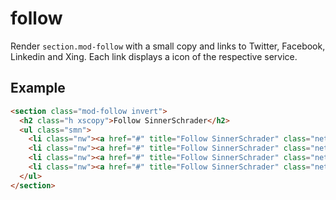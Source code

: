 # follow

Render `section.mod-follow` with a small copy and
links to Twitter, Facebook, Linkedin and Xing.
Each link displays a icon of the respective service.

## Example

```html
<section class="mod-follow invert">
  <h2 class="h xscopy">Follow SinnerSchrader</h2>
  <ul class="smn">
    <li class="nw"><a href="#" title="Follow SinnerSchrader" class="network"></a></li>
    <li class="nw"><a href="#" title="Follow SinnerSchrader" class="network"></a></li>
    <li class="nw"><a href="#" title="Follow SinnerSchrader" class="network"></a></li>
    <li class="nw"><a href="#" title="Follow SinnerSchrader" class="network"></a></li>
  </ul>
</section>
```
